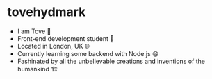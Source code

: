# tovehydmark
- I am Tove 👷
- Front-end development student 📝
- Located in London, UK 🌐
- Currently learning some backend with Node.js 😄
- Fashinated by all the unbelievable creations and inventions of the humankind 🏗️
